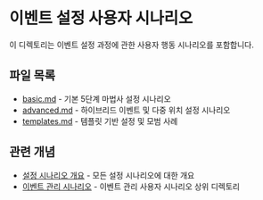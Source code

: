 # 이벤트 설정 사용자 시나리오

이 디렉토리는 이벤트 설정 과정에 관한 사용자 행동 시나리오를 포함합니다.

## 파일 목록

- [basic.md](./basic.md) - 기본 5단계 마법사 설정 시나리오
- [advanced.md](./advanced.md) - 하이브리드 이벤트 및 다중 위치 설정 시나리오
- [templates.md](./templates.md) - 템플릿 기반 설정 및 모범 사례

## 관련 개념

- [설정 시나리오 개요](../setup-scenarios.md) - 모든 설정 시나리오에 대한 개요
- [이벤트 관리 시나리오](../) - 이벤트 관리 사용자 시나리오 상위 디렉토리

